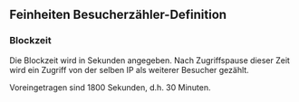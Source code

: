 ## Feinheiten Besucherzähler-Definition

### Blockzeit

Die Blockzeit wird in Sekunden angegeben.
Nach Zugriffspause dieser Zeit wird ein Zugriff von der selben IP als weiterer
Besucher gezählt.

Voreingetragen sind 1800 Sekunden, d.h. 30 Minuten.
